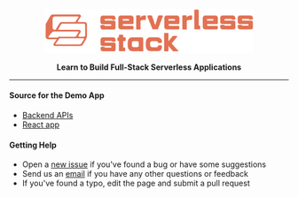 <p align="center">
  <a href="http://serverless-stack.com/">
    <img alt="Serverless Stack" src="https://github.com/AnomalyInnovations/serverless-stack-com/raw/master/assets/logo-large.png" width="377" />
  </a>
</p>

<p align="center">
  <b>Learn to Build Full-Stack Serverless Applications</b>
</p>

------------------------------------------------------------------------------------

#### Source for the Demo App

- [Backend APIs](https://github.com/AnomalyInnovations/serverless-stack-demo-api)
- [React app](https://github.com/AnomalyInnovations/serverless-stack-demo-client)

#### Getting Help

- Open a [new issue](https://github.com/AnomalyInnovations/serverless-stack-com/issues/new) if you've found a bug or have some suggestions
- Send us an [email](mailto:contact@anoma.ly) if you have any other questions or feedback
- If you've found a typo, edit the page and submit a pull request
